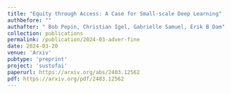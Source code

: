 ```yaml
---
title: "Equity through Access: A Case for Small-scale Deep Learning"
authbefore: "" 
authafter: " Bob Pepin, Christian Igel, Gabrielle Samuel, Erik B Dam"
collection: publications
permalink: /publication/2024-03-adver-fine
date: 2024-03-20
venue: 'Arxiv'
pubtype: 'preprint'
project: 'sustofai'
paperurl: https://arxiv.org/abs/2403.12562
pdf: https://arxiv.org/pdf/2403.12562
---
```

